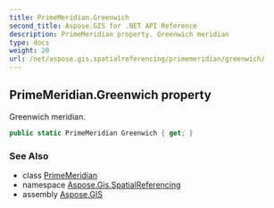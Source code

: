 ```yaml
---
title: PrimeMeridian.Greenwich
second_title: Aspose.GIS for .NET API Reference
description: PrimeMeridian property. Greenwich meridian
type: docs
weight: 20
url: /net/aspose.gis.spatialreferencing/primemeridian/greenwich/
---
```

## PrimeMeridian.Greenwich property

Greenwich meridian.

```csharp
public static PrimeMeridian Greenwich { get; }
```

### See Also

* class [PrimeMeridian](../)
* namespace [Aspose.Gis.SpatialReferencing](../../primemeridian/)
* assembly [Aspose.GIS](../../../)


